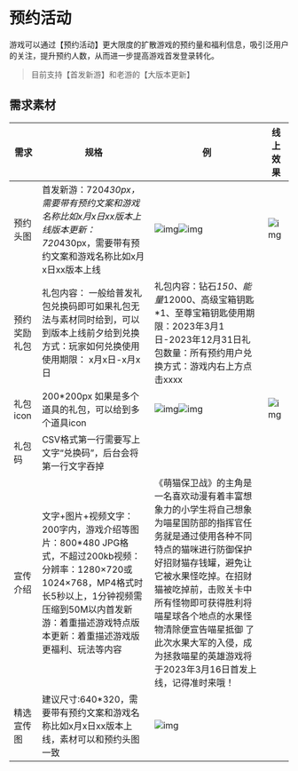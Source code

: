 # 预约活动

游戏可以通过【预约活动】更大限度的扩散游戏的预约量和福利信息，吸引泛用户的关注，提升预约人数，从而进一步提高游戏首发登录转化。

> 目前支持【首发新游】和老游的【大版本更新】

## 需求素材

| **需求**     | **规格**                                                     | **例**                                                       | **线上效果**                                                 |
| ------------ | ------------------------------------------------------------ | ------------------------------------------------------------ | ------------------------------------------------------------ |
| 预约头图     | 首发新游：720*430px，需要带有预约文案和游戏名称比如x月x日xx版本上线版本更新：720*430px，需要带有预约文案和游戏名称比如x月x日xx版本上线 | ![img](https://arkimg.ark.online/(null)-20240520172754740.png)![img](https://arkimg.ark.online/(null)-20240520172755192.png) | ![img](https://arkimg.ark.online/(null)-20240520172756207.png) |
| 预约奖励礼包 | 礼包内容： 一般给普发礼包兑换码即可如果礼包无法与素材同时给到，可以到版本上线前夕给到兑换方式：玩家如何兑换使用使用期限： x月x日-x月x日 | 礼包内容：钻石*150、能量*12000、高级宝箱钥匙*1、至尊宝箱钥匙使用期限：2023年3月1日-2023年12月31日礼包数量：所有预约用户兑换方式：游戏内右上方点击xxxx |                                                              |
| 礼包icon     | 200*200px 如果是多个道具的礼包，可以给到多个道具icon         | ![img](https://arkimg.ark.online/(null)-20240520172753347.png)![img](https://arkimg.ark.online/(null)-20240520172753338.png) | ![img](https://arkimg.ark.online/(null)-20240520172754712.png) |
| 礼包码       | CSV格式第一行需要写上文字“兑换码”，后台会将第一行文字吞掉    |                                                              |                                                              |
| 宣传介绍     | 文字+图片+视频文字：200字内，游戏介绍等图片：800*480 JPG格式，不超过200kb视频：分辨率：1280×720或 1024×768，MP4格式时长5秒以上，1分钟视频需压缩到50M以内首发新游：着重描述游戏特点版本更新：着重描述游戏版更福利、玩法等内容 | 《萌猫保卫战》的主角是一名喜欢动漫有着丰富想象力的小学生将自己想象为喵星国防部的指挥官任务就是通过使用各种不同特点的猫咪进行防御保护好招财猫存钱罐，避免让它被水果怪吃掉。在招财猫被吃掉前，击败关卡中所有怪物即可获得胜利将喵星球各个地点的水果怪物清除便宣告喵星抵御 了此次水果大军的入侵，成为拯救喵星的英雄游戏将于2023年3月16日首发上线，记得准时来哦！ |                                                              |
| 精选宣传图   | 建议尺寸:640*320，需要带有预约文案和游戏名称比如x月x日xx版本上线，素材可以和预约头图一致 | ![img](https://arkimg.ark.online/(null)-20240520172755078.png) |                                                              |